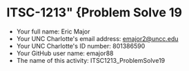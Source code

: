 # ITSC-1213" {Problem Solve 19

- Your full name: Eric Major
- Your UNC Charlotte's email address: emajor2@uncc.edu
- Your UNC Charlotte's ID number: 801386590
- Your GitHub user name: emajor88
- The name of this activity: ITSC1213_ProblemSolve19
